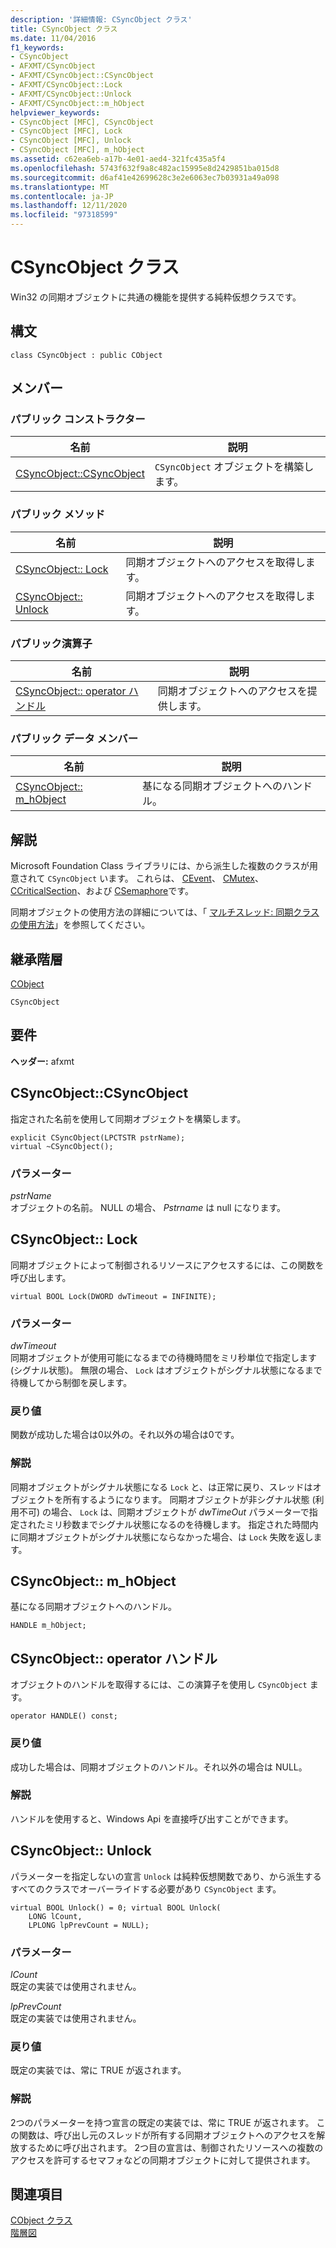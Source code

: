 ```yaml
---
description: '詳細情報: CSyncObject クラス'
title: CSyncObject クラス
ms.date: 11/04/2016
f1_keywords:
- CSyncObject
- AFXMT/CSyncObject
- AFXMT/CSyncObject::CSyncObject
- AFXMT/CSyncObject::Lock
- AFXMT/CSyncObject::Unlock
- AFXMT/CSyncObject::m_hObject
helpviewer_keywords:
- CSyncObject [MFC], CSyncObject
- CSyncObject [MFC], Lock
- CSyncObject [MFC], Unlock
- CSyncObject [MFC], m_hObject
ms.assetid: c62ea6eb-a17b-4e01-aed4-321fc435a5f4
ms.openlocfilehash: 5743f632f9a8c482ac15995e8d2429851ba015d8
ms.sourcegitcommit: d6af41e42699628c3e2e6063ec7b03931a49a098
ms.translationtype: MT
ms.contentlocale: ja-JP
ms.lasthandoff: 12/11/2020
ms.locfileid: "97318599"
---
```

# <a name="csyncobject-class"></a>CSyncObject クラス

Win32 の同期オブジェクトに共通の機能を提供する純粋仮想クラスです。

## <a name="syntax"></a>構文

```
class CSyncObject : public CObject
```

## <a name="members"></a>メンバー

### <a name="public-constructors"></a>パブリック コンストラクター

|名前|説明|
|----------|-----------------|
|[CSyncObject::CSyncObject](#csyncobject)|`CSyncObject` オブジェクトを構築します。|

### <a name="public-methods"></a>パブリック メソッド

|名前|説明|
|----------|-----------------|
|[CSyncObject:: Lock](#lock)|同期オブジェクトへのアクセスを取得します。|
|[CSyncObject:: Unlock](#unlock)|同期オブジェクトへのアクセスを取得します。|

### <a name="public-operators"></a>パブリック演算子

|名前|説明|
|----------|-----------------|
|[CSyncObject:: operator ハンドル](#operator_handle)|同期オブジェクトへのアクセスを提供します。|

### <a name="public-data-members"></a>パブリック データ メンバー

|名前|説明|
|----------|-----------------|
|[CSyncObject:: m_hObject](#m_hobject)|基になる同期オブジェクトへのハンドル。|

## <a name="remarks"></a>解説

Microsoft Foundation Class ライブラリには、から派生した複数のクラスが用意されて `CSyncObject` います。 これらは、 [CEvent](../../mfc/reference/cevent-class.md)、 [CMutex](../../mfc/reference/cmutex-class.md)、 [CCriticalSection](../../mfc/reference/ccriticalsection-class.md)、および [CSemaphore](../../mfc/reference/csemaphore-class.md)です。

同期オブジェクトの使用方法の詳細については、「 [マルチスレッド: 同期クラスの使用方法](../../parallel/multithreading-how-to-use-the-synchronization-classes.md)」を参照してください。

## <a name="inheritance-hierarchy"></a>継承階層

[CObject](../../mfc/reference/cobject-class.md)

`CSyncObject`

## <a name="requirements"></a>要件

**ヘッダー:** afxmt

## <a name="csyncobjectcsyncobject"></a><a name="csyncobject"></a> CSyncObject::CSyncObject

指定された名前を使用して同期オブジェクトを構築します。

```
explicit CSyncObject(LPCTSTR pstrName);
virtual ~CSyncObject();
```

### <a name="parameters"></a>パラメーター

*pstrName*<br/>
オブジェクトの名前。 NULL の場合、 *Pstrname* は null になります。

## <a name="csyncobjectlock"></a><a name="lock"></a> CSyncObject:: Lock

同期オブジェクトによって制御されるリソースにアクセスするには、この関数を呼び出します。

```
virtual BOOL Lock(DWORD dwTimeout = INFINITE);
```

### <a name="parameters"></a>パラメーター

*dwTimeout*<br/>
同期オブジェクトが使用可能になるまでの待機時間をミリ秒単位で指定します (シグナル状態)。 無限の場合、 `Lock` はオブジェクトがシグナル状態になるまで待機してから制御を戻します。

### <a name="return-value"></a>戻り値

関数が成功した場合は0以外の。それ以外の場合は0です。

### <a name="remarks"></a>解説

同期オブジェクトがシグナル状態になる `Lock` と、は正常に戻り、スレッドはオブジェクトを所有するようになります。 同期オブジェクトが非シグナル状態 (利用不可) の場合、 `Lock` は、同期オブジェクトが *dwTimeOut* パラメーターで指定されたミリ秒数までシグナル状態になるのを待機します。 指定された時間内に同期オブジェクトがシグナル状態にならなかった場合、は `Lock` 失敗を返します。

## <a name="csyncobjectm_hobject"></a><a name="m_hobject"></a> CSyncObject:: m_hObject

基になる同期オブジェクトへのハンドル。

```
HANDLE m_hObject;
```

## <a name="csyncobjectoperator-handle"></a><a name="operator_handle"></a> CSyncObject:: operator ハンドル

オブジェクトのハンドルを取得するには、この演算子を使用し `CSyncObject` ます。

```
operator HANDLE() const;
```

### <a name="return-value"></a>戻り値

成功した場合は、同期オブジェクトのハンドル。それ以外の場合は NULL。

### <a name="remarks"></a>解説

ハンドルを使用すると、Windows Api を直接呼び出すことができます。

## <a name="csyncobjectunlock"></a><a name="unlock"></a> CSyncObject:: Unlock

パラメーターを指定しないの宣言 `Unlock` は純粋仮想関数であり、から派生するすべてのクラスでオーバーライドする必要があり `CSyncObject` ます。

```
virtual BOOL Unlock() = 0; virtual BOOL Unlock(
    LONG lCount,
    LPLONG lpPrevCount = NULL);
```

### <a name="parameters"></a>パラメーター

*lCount*<br/>
既定の実装では使用されません。

*lpPrevCount*<br/>
既定の実装では使用されません。

### <a name="return-value"></a>戻り値

既定の実装では、常に TRUE が返されます。

### <a name="remarks"></a>解説

2つのパラメーターを持つ宣言の既定の実装では、常に TRUE が返されます。 この関数は、呼び出し元のスレッドが所有する同期オブジェクトへのアクセスを解放するために呼び出されます。 2つ目の宣言は、制御されたリソースへの複数のアクセスを許可するセマフォなどの同期オブジェクトに対して提供されます。

## <a name="see-also"></a>関連項目

[CObject クラス](../../mfc/reference/cobject-class.md)<br/>
[階層図](../../mfc/hierarchy-chart.md)
